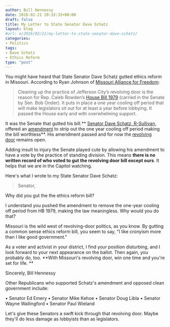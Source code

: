 ```yaml
---
author: Bill Hennessy
date: 2016-02-21 20:33:33+00:00
draft: false
title: My Letter to State Senator Dave Schatz
layout: blog
#url: e/2016/02/21/my-letter-to-state-senator-dave-schatz/
categories:
- Politics
tags:
- Dave Schatz
- Ethics Reform
type: "post"
---
```


You might have heard that State Senator Dave Schatz gutted ethics reform in Missouri. According to Ryan Johnson of [Missouri Alliance for Freedom](https://www.missourifreedom.com):



> Cleaning up the practice of Jefferson City’s revolving door is the reason for Rep. Caleb Rowden’s [House Bill 1979](https://missourifreedom.us10.list-manage2.com/track/click?u=2a23358875aa1838bc974c743&id=1a969cb5f4&e=23eaa27bc8) (carried in the Senate by Sen. Bob Onder). It puts in place a one year cooling off period that will make legislators sit out for at least a year before lobbying. It passed the House early and with overwhelming support.

It was the Senate that gutted his bill.** [Senator Dave Schatz, R-Sullivan](https://missourifreedom.us10.list-manage.com/track/click?u=2a23358875aa1838bc974c743&id=6e9735724c&e=23eaa27bc8), offered an [amendment](https://missourifreedom.us10.list-manage.com/track/click?u=2a23358875aa1838bc974c743&id=0350b5acc4&e=23eaa27bc8) to strip out the one year cooling off period making the bill worthless**. His amendment passed and for now the [revolving door](https://missourifreedom.us10.list-manage.com/track/click?u=2a23358875aa1838bc974c743&id=8070c6a02c&e=23eaa27bc8) remains open.

Adding insult to injury the Senate played cute by allowing his amendment to have a vote by the practice of standing division. This means **there is no written record of who voted to gut the revolving door bill except ours**. It helps that we are in the Capitol watching.



Here's what I wrote to my State Senator Dave Schatz:



> Senator,

Why did you gut the the ethics reform bill?

I understand you pushed the amendment to remove the one-year cooling off period from HB 1979, making the law meaningless. Why would you do that?

Missouri is the wild west of revolving-door politics, as you know. By gutting a common sense ethics reform bill, you seem to say, "I like cronyism more than I like good government."

As a voter and activist in your district, I find your position disturbing, and I look forward to your next appearance on the ballot. Then again, you probably do, too. **With Missouri's revolving door, win one time and you're set for life. **

Sincerely,
Bill Hennessy



Other Republicans who supported Schatz's amendment and opposed clean government include:

• Senator Ed Emery
• Senator Mike Kehoe
• Senator Doug Libla
• Senator Wayne Wallingford
• Senator Paul Wieland

Let's give these Senators a swift kick through that revolving door. Maybe they'll do less damage as lobbyists than as legislators.


